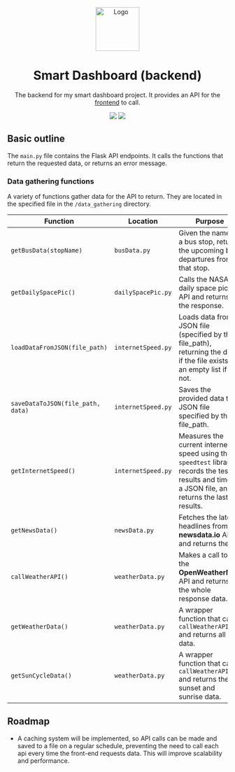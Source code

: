 <div align="center">
  <img alt="Logo" src="public/logo512.png" width="100" />
</div>
<h1 align="center">
  Smart Dashboard (backend)
</h1>
<p align="center">
The backend for my smart dashboard project. It provides an API for the <a href="https://github.com/ben-oldham1/Smart-Dash-API">frontend</a> to call. 
</p>
<p  align="center">
<img  src="https://img.shields.io/badge/Python-3776AB?style=for-the-badge&logo=python&logoColor=white" />
<img src="https://img.shields.io/badge/Flask-000000?style=for-the-badge&logo=flask&logoColor=white" />
</p>
 	

## Basic outline

The `main.py` file contains the Flask API endpoints. It calls the functions that return the requested data, or returns an error message. 

### Data gathering functions

A variety of functions gather data for the API to return. They are located in the specified file in the `/data_gathering` directory.

| Function | Location | Purpose |
| --- | --- | --- |
| `getBusData(stopName)` | `busData.py` | Given the name of a bus stop, returns the upcoming bus departures from that stop. |
| `getDailySpacePic()` | `dailySpacePic.py` | Calls the NASA daily space pic API and returns the response. |
| `loadDataFromJSON(file_path)` | `internetSpeed.py` | Loads data from a JSON file (specified by the file_path), returning the data if the file exists, or an empty list if not. |
| `saveDataToJSON(file_path, data)` | `internetSpeed.py` | Saves the provided data to a JSON file specified by the file_path. |
| `getInternetSpeed()` | `internetSpeed.py` | Measures the current internet speed using the `speedtest` library, records the test results and time in a JSON file, and returns the last 8 results. |
| `getNewsData()` | `newsData.py` | Fetches the latest headlines from the **newsdata.io** API and returns them. |
| `callWeatherAPI()` | `weatherData.py` | Makes a call to the the **OpenWeatherMap** API and returns the whole response data. |
| `getWeatherData()` | `weatherData.py` | A wrapper function that calls `callWeatherAPI()` and returns all the data. |
| `getSunCycleData()` | `weatherData.py` | A wrapper function that calls `callWeatherAPI()` and returns the sunset and sunrise data. |

## Roadmap
- A caching system will be implemented, so API calls can be made and saved to a file on a regular schedule, preventing the need to call each api every time the front-end requests data. This will improve scalability and performance.